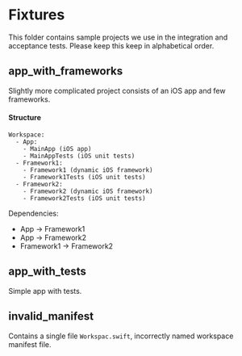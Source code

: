 # Fixtures

This folder contains sample projects we use in the integration and acceptance tests. 
Please keep this keep in alphabetical order.

## app_with_frameworks

Slightly more complicated project consists of an iOS app and few frameworks. 

#### Structure

```
Workspace:
  - App:
    - MainApp (iOS app)
    - MainAppTests (iOS unit tests)
  - Framework1:
    - Framework1 (dynamic iOS framework)
    - Framework1Tests (iOS unit tests)
  - Framework2:
    - Framework2 (dynamic iOS framework)
    - Framework2Tests (iOS unit tests)
```

Dependencies:
  - App -> Framework1
  - App -> Framework2
  - Framework1 -> Framework2

## app_with_tests

Simple app with tests.

## invalid_manifest

Contains a single file `Workspac.swift`, incorrectly named workspace manifest file.